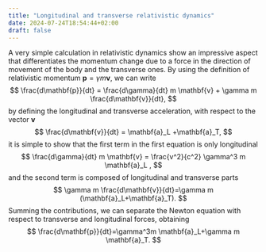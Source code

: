 ```yaml
---
title: "Longitudinal and transverse relativistic dynamics"
date: 2024-07-24T18:54:44+02:00
draft: false
---
```

A very simple calculation in relativistic dynamics show an impressive aspect that differentiates the momentum change
due to a force in the direction of movement of the body and the transverse ones.
By using the definition of relativistic momentum $\mathbf{p}=\gamma m \mathbf{v}$, we can write
$$
    \frac{d\mathbf{p}}{dt} = \frac{d\gamma}{dt} m \mathbf{v} + \gamma m \frac{d\mathbf{v}}{dt},
$$
by defining the longitudinal and transverse acceleration, with respect to the vector $\mathbf{v}$ 
$$
    \frac{d\mathbf{v}}{dt} = \mathbf{a}_L +\mathbf{a}_T,
$$
it is simple to show that the first term in the first equation is only longitudinal 
$$
    \frac{d\gamma}{dt} m \mathbf{v} = \frac{v^2}{c^2} \gamma^3 m \mathbf{a}_L ,
$$
and the second term is composed of longitudinal and transverse parts
$$
    \gamma m \frac{d\mathbf{v}}{dt}=\gamma m (\mathbf{a}_L+\mathbf{a}_T).
$$
Summing the contributions, we can separate the Newton equation with respect to transverse and longitudinal forces, obtaining
$$
    \frac{d\mathbf{p}}{dt}=\gamma^3m \mathbf{a}_L+\gamma m \mathbf{a}_T.
$$